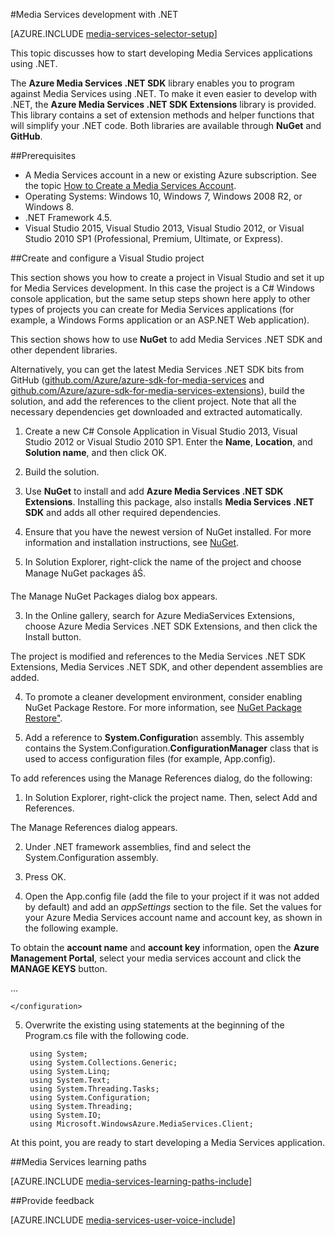 <properties 
	pageTitle="How to Set Up Computer for Media Services Development with .NET" 
	description="Learn about the prerequisites for Media Services using the Media Services SDK for .NET. Also learn how to create a Visual Studio app." 
	services="media-services" 
	documentationCenter="" 
	authors="juliako" 
	manager="dwrede" 
	editor=""/>

<tags
	ms.service="media-services"
	ms.date="02/03/2016"
	wacn.date=""/>

#Media Services development with .NET

[AZURE.INCLUDE [media-services-selector-setup](../includes/media-services-selector-setup.md)]

This topic discusses how to start developing Media Services applications using .NET.

The **Azure Media Services .NET SDK** library enables you to program against Media Services using .NET. To make it even easier to develop with .NET, the **Azure Media Services .NET SDK Extensions** library is provided. This library contains a set of extension methods and helper functions that will simplify your .NET code. Both libraries are available through **NuGet** and **GitHub**.


##Prerequisites

-   A Media Services account in a new or existing Azure subscription. See the topic [How to Create a Media Services Account](/documentation/articles/media-services-create-account).
-   Operating Systems: Windows 10, Windows 7, Windows 2008 R2, or Windows 8.
-   .NET Framework 4.5.
-    Visual Studio 2015, Visual Studio 2013, Visual Studio 2012, or Visual Studio 2010 SP1 (Professional, Premium, Ultimate, or Express).


##Create and configure a Visual Studio project

This section shows you how to create a project in Visual Studio and set it up for Media Services development.  In this case the project is a C# Windows console application, but the same setup steps shown here apply to other types of projects you can create for Media Services applications (for example, a Windows Forms application or an ASP.NET Web application).

This section shows how to use **NuGet** to add Media Services .NET SDK and other dependent libraries.

Alternatively, you can get the latest Media Services .NET SDK bits from GitHub ([github.com/Azure/azure-sdk-for-media-services](https://github.com/Azure/azure-sdk-for-media-services) and [github.com/Azure/azure-sdk-for-media-services-extensions](https://github.com/Azure/azure-sdk-for-media-services-extensions)), build the solution, and add the references to the client project. Note that all the necessary dependencies get downloaded and extracted automatically.

1. Create a new C# Console Application in Visual Studio 2013, Visual Studio 2012 or Visual Studio 2010 SP1. Enter the **Name**, **Location**, and **Solution name**, and then click OK.

2. Build the solution.

2. Use **NuGet** to install and add **Azure Media Services .NET SDK Extensions**. Installing this package, also installs **Media Services .NET SDK** and adds all other required dependencies.
1. Ensure that you have the newest version of NuGet installed. For more information and installation instructions, see [NuGet](http://nuget.codeplex.com/).

2. In Solution Explorer, right-click the name of the project and choose Manage NuGet packages âŚ.

The Manage NuGet Packages dialog box appears.

3. In the Online gallery, search for Azure MediaServices Extensions, choose Azure Media Services .NET SDK Extensions, and then click the Install button.

The project is modified and references to the Media Services .NET SDK Extensions,  Media Services .NET SDK, and other dependent assemblies are added.

4. To promote a cleaner development environment, consider enabling NuGet Package Restore. For more information, see [NuGet Package Restore"](http://docs.nuget.org/consume/package-restore).

3. Add a reference to **System.Configuratio**n assembly. This assembly contains the System.Configuration.**ConfigurationManager** class that is used to access configuration files (for example, App.config).

To add references using the Manage References dialog, do the following:

1. In Solution Explorer, right-click the project name. Then, select Add and References.

The Manage References dialog appears.

2. Under .NET framework assemblies, find and select the System.Configuration assembly.
3. Press OK.


4. Open the App.config file (add the file to your project if it was not added by default) and add an *appSettings* section to the file. Set the values for your Azure Media Services account name and account key, as shown in the following example.

To obtain the **account name** and **account key** information, open the **Azure Management Portal**, select your media services account and click the **MANAGE KEYS** button.


<configuration>
	...
	  <appSettings>
	    <add key="MediaServicesAccountName" value="Media-Services-Account-Name" />
	    <add key="MediaServicesAccountKey" value="Media-Services-Account-Key" />
	  </appSettings>
	  
	</configuration>

5. Overwrite the existing using statements at the beginning of the Program.cs file with the following code.

		using System;
		using System.Collections.Generic;
		using System.Linq;
		using System.Text;
		using System.Threading.Tasks;
		using System.Configuration;
		using System.Threading;
		using System.IO;
		using Microsoft.WindowsAzure.MediaServices.Client;

At this point, you are ready to start developing a Media Services application.    



##Media Services learning paths

[AZURE.INCLUDE [media-services-learning-paths-include](../includes/media-services-learning-paths-include.md)]

##Provide feedback

[AZURE.INCLUDE [media-services-user-voice-include](../includes/media-services-user-voice-include.md)]
